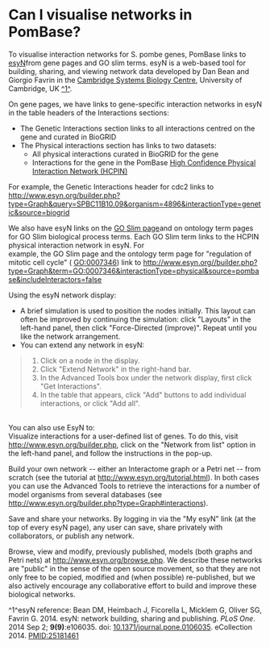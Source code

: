 # Can I visualise networks in PomBase?
<!-- pombase_categories: Tools and Resources -->

To visualise interaction networks for S. pombe genes, PomBase links to
[esyN](http://www.esyn.org/)from gene pages and GO slim terms. esyN is a
web-based tool for building, sharing, and viewing network data developed
by Dan Bean and Giorgio Favrin in the [Cambridge Systems Biology
Centre](http://www.sysbiol.cam.ac.uk), University of Cambridge, UK
[^1^](/faqs/can-i-visualise-networks-pombase#esynref).

On gene pages, we have links to gene-specific interaction networks in
esyN in the table headers of the Interactions sections:

-   The Genetic Interactions section links to all interactions centred
    on the gene and curated in BioGRID
-   The Physical interactions section has links to two datasets:
    -   All physical interactions curated in BioGRID for the gene
    -   Interactions for the gene in the PomBase [High Confidence
        Physical Interaction Network
        (HCPIN)](/documentation/high-confidence-physical-interaction-network)

For example, the Genetic Interactions header for cdc2 links to
<http://www.esyn.org/builder.php?type=Graph&query=SPBC11B10.09&organism=4896&interactionType=genetic&source=biogrid>

We also have esyN links on the [GO Slim
page](/browse-curation/fission-yeast-go-slim-terms)and on ontology term
pages for GO Slim biological process terms. Each GO Slim term links to
the HCPIN physical interaction network in esyN. For\
example, the GO Slim page and the ontology term page for "regulation of
mitotic cell cycle" ( [GO:0007346](/spombe/related/GO:0007346)) link to
<http://www.esyn.org//builder.php?type=Graph&term=GO:0007346&interactionType=physical&source=pombase&includeInteractors=false>

Using the esyN network display:

-   A brief simulation is used to position the nodes initially. This
    layout can often be improved by continuing the simulation: click
    "Layouts" in the left-hand panel, then click "Force-Directed
    (improve)". Repeat until you like the network arrangement.
-   You can extend any network in esyN:

> 1.  Click on a node in the display.
> 2.  Click "Extend Network" in the right-hand bar.
> 3.  In the Advanced Tools box under the network display, first click
>     "Get Interactions".
> 4.  In the table that appears, click "Add" buttons to add individual
>     interactions, or click "Add all".

\
You can also use EsyN to:\
Visualize interactions for a user-defined list of genes. To do this,
visit <http://www.esyn.org/builder.php>, click on the "Network from
list" option in the left-hand panel, and follow the instructions in the
pop-up.

Build your own network -- either an Interactome graph or a Petri net --
from scratch (see the tutorial at <http://www.esyn.org/tutorial.html>).
In both cases you can use the Advanced Tools to retrieve the
interactions for a number of model organisms from several databases (see
<http://www.esyn.org/builder.php?type=Graph#interactions>).

Save and share your networks. By logging in via the "My esyN" link (at
the top of every esyN page), any user can save, share privately with
collaborators, or publish any network.

Browse, view and modify, previously published, models (both graphs and
Petri nets) at <http://www.esyn.org/browse.php>. We describe these
networks are "public" in the sense of the open source movement, so that
they are not only free to be copied, modified and (when possible)
re-published, but we also actively encourage any collaborative effort to
build and improve these biological networks.

^1^esyN reference: Bean DM, Heimbach J, Ficorella L,
Micklem G, Oliver SG, Favrin G. 2014. esyN: network building, sharing
and publishing. *PLoS One*. 2014 Sep 2; **9(9)**:e106035. doi:
[10.1371/journal.pone.0106035](http://dx.doi.org/10.1371/journal.pone.0106035).
eCollection 2014.
[PMID:25181461](http://www.ncbi.nlm.nih.gov/pubmed/?term=25181461)

